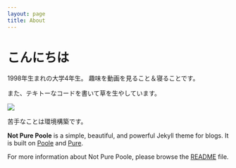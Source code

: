 ```yaml
---
layout: page
title: About
---
```


# こんにちは

1998年生まれの大学4年生。
趣味を動画を見ること＆寝ることです。

また、テキトーなコードを書いて草を生やしています。

<img src="https://grass-graph.moshimo.works/images/taku0622.png">

苦手なことは環境構築です。

**Not Pure Poole** is a simple, beautiful, and powerful Jekyll theme for blogs. It is built on [Poole](https://github.com/poole/poole) and [Pure](https://purecss.io/).

For more information about Not Pure Poole, please browse the [README](https://github.com/vszhub/not-pure-poole) file.
